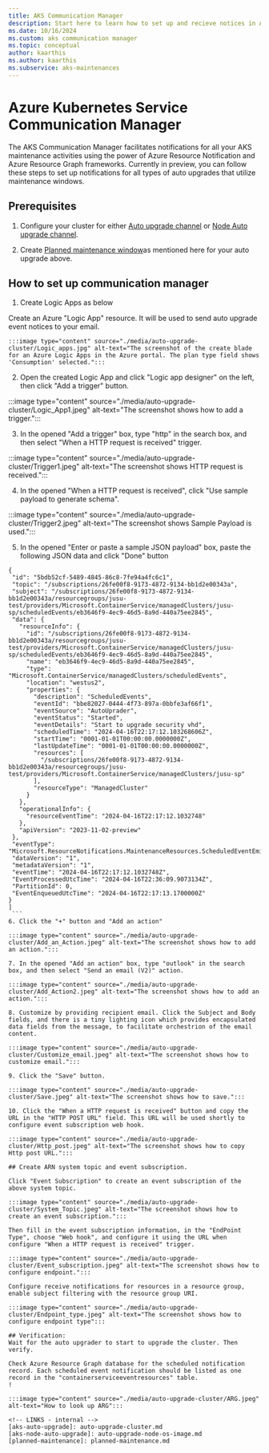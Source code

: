 ```yaml
---
title: AKS Communication Manager
description: Start here to learn how to set up and recieve notices in Azure Resource Notification for AKS Maintenance events. 
ms.date: 10/16/2024
ms.custom: aks communication manager
ms.topic: conceptual
author: kaarthis
ms.author: kaarthis
ms.subservice: aks-maintenances
---
```


# Azure Kubernetes Service Communication Manager

The AKS Communication Manager facilitates notifications for all your AKS maintenance activities using the power of Azure Resource Notification and Azure Resource Graph frameworks. Currently in preview, you can follow these steps to set up notifications for all types of auto upgrades that utilize maintenance windows.

## Prerequisites

1. Configure your cluster for either [Auto upgrade channel](aks-auto-upgrade) or [Node Auto upgrade channel](aks-node-auto-upgrade).

2. Create [Planned maintenance window](planned-maintenance)as mentioned here for your auto upgrade above. 

## How to set up communication manager

1. Create Logic Apps as below

Create an Azure "Logic App" resource. It will be used to send auto upgrade event notices to your email.

    :::image type="content" source="./media/auto-upgrade-cluster/Logic_apps.jpg" alt-text="The screenshot of the create blade for an Azure Logic Apps in the Azure portal. The plan type field shows 'Consumption' selected.":::

2. Open the created Logic App and click "Logic app designer" on the left, then click "Add a trigger" button.

 :::image type="content" source="./media/auto-upgrade-cluster/Logic_App1.jpeg" alt-text="The screenshot shows how to add a trigger.":::

 3. In the opened "Add a trigger" box, type "http" in the search box, and then select "When a HTTP request is received" trigger.

  :::image type="content" source="./media/auto-upgrade-cluster/Trigger1.jpeg" alt-text="The screenshot shows HTTP request is received.":::

  4. In the opened "When a HTTP request is received", click "Use sample payload to generate schema".

  :::image type="content" source="./media/auto-upgrade-cluster/Trigger2.jpeg" alt-text="The screenshot shows Sample Payload is used.":::

  5. In the opened "Enter or paste a sample JSON payload" box, paste the following JSON data and click "Done" button

   ```[
  {
    "id": "5bdb52cf-5489-4845-86c8-7fe94a4fc6c1",
    "topic": "/subscriptions/26fe00f8-9173-4872-9134-bb1d2e00343a",
    "subject": "/subscriptions/26fe00f8-9173-4872-9134-bb1d2e00343a/resourcegroups/jusu-test/providers/Microsoft.ContainerService/managedClusters/jusu-sp/scheduledEvents/eb3646f9-4ec9-46d5-8a9d-440a75ee2845",
    "data": {
      "resourceInfo": {
        "id": "/subscriptions/26fe00f8-9173-4872-9134-bb1d2e00343a/resourcegroups/jusu-test/providers/Microsoft.ContainerService/managedClusters/jusu-sp/scheduledEvents/eb3646f9-4ec9-46d5-8a9d-440a75ee2845",
        "name": "eb3646f9-4ec9-46d5-8a9d-440a75ee2845",
        "type": "Microsoft.ContainerService/managedClusters/scheduledEvents",
        "location": "westus2",
        "properties": {
          "description": "ScheduledEvents",
          "eventId": "bbe82027-0444-4f73-897a-0bbfe3af66f1",
          "eventSource": "AutoUprader",
          "eventStatus": "Started",
          "eventDetails": "Start to upgrade security vhd",
          "scheduledTime": "2024-04-16T22:17:12.103268606Z",
          "startTime": "0001-01-01T00:00:00.0000000Z",
          "lastUpdateTime": "0001-01-01T00:00:00.0000000Z",
          "resources": [
            "/subscriptions/26fe00f8-9173-4872-9134-bb1d2e00343a/resourcegroups/jusu-test/providers/Microsoft.ContainerService/managedClusters/jusu-sp"
          ],
          "resourceType": "ManagedCluster"
        }
      },
      "operationalInfo": {
        "resourceEventTime": "2024-04-16T22:17:12.1032748"
      },
      "apiVersion": "2023-11-02-preview"
    },
    "eventType": "Microsoft.ResourceNotifications.MaintenanceResources.ScheduledEventEmitted",
    "dataVersion": "1",
    "metadataVersion": "1",
    "eventTime": "2024-04-16T22:17:12.1032748Z",
    "EventProcessedUtcTime": "2024-04-16T22:36:09.9073134Z",
    "PartitionId": 0,
    "EventEnqueuedUtcTime": "2024-04-16T22:17:13.1700000Z"
  }
]
    ```
6. Click the "+" button and "Add an action"

   :::image type="content" source="./media/auto-upgrade-cluster/Add_an_Action.jpeg" alt-text="The screenshot shows how to add an action.":::

7. In the opened "Add an action" box, type "outlook" in the search box, and then select "Send an email (V2)" action.

 :::image type="content" source="./media/auto-upgrade-cluster/Add_Action2.jpeg" alt-text="The screenshot shows how to add an action.":::

8. Customize by providing recipient email. Click the Subject and Body fields, and there is a tiny lighting icon which provides encapsulated data fields from the message, to facilitate orchestrion of the email content.

 :::image type="content" source="./media/auto-upgrade-cluster/Customize_email.jpeg" alt-text="The screenshot shows how to customize email.":::

 9. Click the "Save" button.

 :::image type="content" source="./media/auto-upgrade-cluster/Save.jpeg" alt-text="The screenshot shows how to save.":::

 10. Click the "When a HTTP request is received" button and copy the URL in the "HTTP POST URL" field. This URL will be used shortly to configure event subscription web hook.

 :::image type="content" source="./media/auto-upgrade-cluster/Http_post.jpeg" alt-text="The screenshot shows how to copy Http post URL.":::

## Create ARN system topic and event subscription.

Click "Event Subscription" to create an event subscription of the above system topic.

:::image type="content" source="./media/auto-upgrade-cluster/System_Topic.jpeg" alt-text="The screenshot shows how to create an event subscription.":::

Then fill in the event subscription information, in the "EndPoint Type", choose "Web hook", and configure it using the URL when configure "When a HTTP request is received" trigger.

:::image type="content" source="./media/auto-upgrade-cluster/Event_subscription.jpeg" alt-text="The screenshot shows how to configure endpoint.":::

Configure receive notifications for resources in a resource group, enable subject filtering with the resource group URI.

:::image type="content" source="./media/auto-upgrade-cluster/Endpoint_type.jpeg" alt-text="The screenshot shows how to configure endpoint type":::

## Verification:
Wait for the auto upgrader to start to upgrade the cluster. Then verify.

Check Azure Resource Graph database for the scheduled notification record. Each scheduled event notification should be listed as one record in the "containerserviceeventresources" table.
!

:::image type="content" source="./media/auto-upgrade-cluster/ARG.jpeg" alt-text="How to look up ARG":::

<!-- LINKS - internal -->
[aks-auto-upgrade]: auto-upgrade-cluster.md
[aks-node-auto-upgrade]: auto-upgrade-node-os-image.md
[planned-maintenance]: planned-maintenance.md